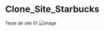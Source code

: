 # Clone_Site_Starbucks
 Teste de site 01
![image](https://user-images.githubusercontent.com/62728228/124137231-daa41e80-da5b-11eb-837b-200767983abe.png)
